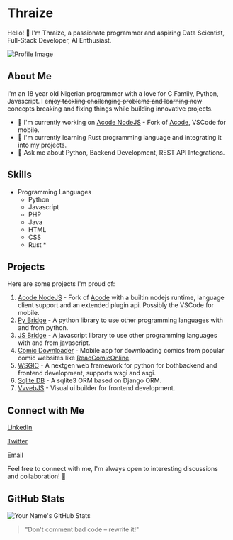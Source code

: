# Thraize

Hello! 👋 I'm Thraize, a passionate programmer and aspiring Data Scientist, Full-Stack Developer, AI Enthusiast.

![Profile Image](https://avatars.githubusercontent.com/u/90985774?v=4)

## About Me

I'm an 18 year old Nigerian programmer with a love for C Family, Python, Javascript. I ~~enjoy tackling challenging problems and learning new concepts~~ breaking and fixing things while building innovative projects.

- 🔭 I'm currently working on [Acode NodeJS](https://github.com/7HR4IZ3/Acode) - Fork of [Acode](https://github.com/deadlyjack/Acode), VSCode for mobile.
- 🌱 I'm currently learning Rust programming language and integrating it into my projects.
- 💬 Ask me about Python, Backend Development, REST API Integrations.

## Skills

- Programming Languages
  - Python
  - Javascript
  - PHP
  - Java
  - HTML
  - CSS
  - Rust *

## Projects

Here are some projects I'm proud of:

1. [Acode NodeJS](https://github.com/7HR4IZ3/Acode) - Fork of [Acode](https://github.com/deadlyjack/Acode) with a builtin nodejs runtime, language client support and an extended plugin api. Possibly the VSCode for mobile.
2. [Py Bridge](https://github.com/7HR4IZ3/py_bridge) - A python library to use other programming languages with and from python.
3. [JS Bridge](https://github.com/7HR4IZ3/js_bridge) - A javascript library to use other programming languages with and from javascript.
4. [Comic Downloader](https://github.com/7HR4IZ3/comic-downloader) - Mobile app for downloading comics from popular comic websites like [ReadComicOnline](https://readcomiconline.li).
5. [WSGIC](https://github.com/7HR4IZ3/wsgic) - A nextgen web framework for python for bothbackend and frontend development, supports wsgi and asgi.
6. [Sqlite DB](https://github.com/7HR4IZ3/Sqlite-DB) - A sqlite3 ORM based on Django ORM.
7. [VvvebJS](https://github.com/7HR4IZ3/vvvebjs-plus) - Visual ui builder for frontend development.

## Connect with Me

[LinkedIn](https://www.linkedin.com/in/alhassan-abdulazeez-ab5a2827a/)

[Twitter](https://x.com/IamThraize)
<!-- [![Personal Website/Blog](Website Icon URL)](Link to Your Website/Blog) -->
[Email](gamerxville@gmail.com)

Feel free to connect with me, I'm always open to interesting discussions and collaboration! 🚀

## GitHub Stats

![Your Name's GitHub Stats](https://github-readme-stats.vercel.app/api?username=7HR4IZ3&show_icons=true&theme=radical)

<!-- Other badges or widgets you want to include -->

<!-- A quote or something personal that reflects your programming philosophy -->

> "Don't comment bad code – rewrite it!"
